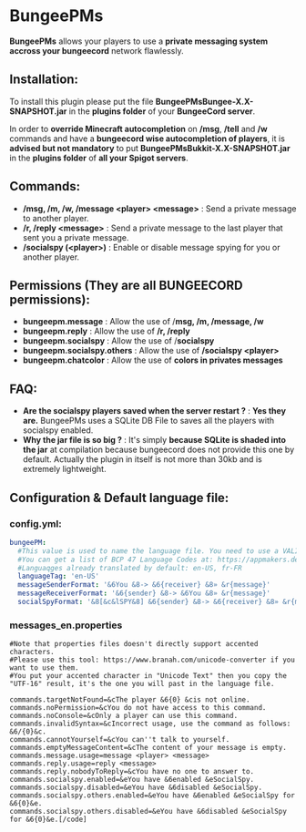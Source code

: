 # BungeePMs

**BungeePMs** allows your players to use a **private messaging system accross your bungeecord** network flawlessly.


## Installation:
To install this plugin please put the file **BungeePMsBungee-X.X-SNAPSHOT.jar** in the **plugins folder** of your **BungeeCord server**.

In order to **override Minecraft autocompletion** on **/msg**, **/tell** and **/w** commands and have a **bungeecord wise autocompletion of players**, it is **advised but not mandatory** to put **BungeePMsBukkit-X.X-SNAPSHOT.jar** in the **plugins folder** of **all your Spigot servers**.


## Commands:

- **/msg, /m, /w, /message \<player> \<message>** : Send a private message to another player.
- **/r, /reply \<message>**  : Send a private message to the last player that sent you a private message.
- **/socialspy (\<player>)**  : Enable or disable message spying for you or another player.


## Permissions (They are all BUNGEECORD permissions):

- **bungeepm.message** : Allow the use of /**msg, /m, /message, /w**
- **bungeepm.reply** : Allow the use of **/r, /reply**
- **bungeepm.socialspy** :  Allow the use of /**socialspy**
- **bungeepm.socialspy.others** : Allow the use of **/socialspy \<player>**
- **bungeepm.chatcolor** : Allow the use of **colors in privates messages**


## FAQ:

- **Are the socialspy players saved when the server restart ?** : **Yes they are.** BungeePMs uses a SQLite DB File to saves all the players with socialspy enabled.
- **Why the jar file is so big ?** : It's simply **because SQLite is shaded into the jar** at compilation because bungeecord does not provide this one by default. Actually the plugin in itself is not more than 30kb and is extremely lightweight.


## Configuration & Default language file:

### config.yml:
```yaml
bungeePM:
  #This value is used to name the language file. You need to use a VALID BCP 47 Language Code.
  #You can get a list of BCP 47 Language Codes at: https://appmakers.dev/bcp-47-language-codes-list/
  #Languaqges already translated by default: en-US, fr-FR
  languageTag: 'en-US'
  messageSenderFormat: '&6You &8-> &6{receiver} &8» &r{message}'
  messageReceiverFormat: '&6{sender} &8-> &6You &8» &r{message}'
  socialSpyFormat: '&8[&c&lSPY&8] &6{sender} &8-> &6{receiver} &8» &r{message}'
```


### messages_en.properties
```
#Note that properties files doesn't directly support accented characters.
#Please use this tool: https://www.branah.com/unicode-converter if you want to use them.
#You put your accented character in "Unicode Text" then you copy the "UTF-16" result, it's the one you will past in the language file.

commands.targetNotFound=&cThe player &6{0} &cis not online.
commands.noPermission=&cYou do not have access to this command.
commands.noConsole=&cOnly a player can use this command.
commands.invalidSyntax=&cIncorrect usage, use the command as follows: &6/{0}&c.
commands.cannotYourself=&cYou can''t talk to yourself.
commands.emptyMessageContent=&cThe content of your message is empty.
commands.message.usage=message <player> <message>
commands.reply.usage=reply <message>
commands.reply.nobodyToReply=&cYou have no one to answer to.
commands.socialspy.enabled=&eYou have &6enabled &eSocialSpy.
commands.socialspy.disabled=&eYou have &6disabled &eSocialSpy.
commands.socialspy.others.enabled=&eYou have &6enabled &eSocialSpy for &6{0}&e.
commands.socialspy.others.disabled=&eYou have &6disabled &eSocialSpy for &6{0}&e.[/code]
```



